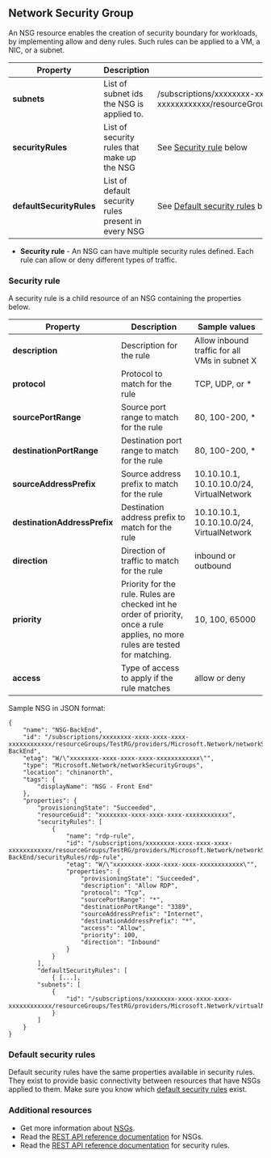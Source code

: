 ## <a name="Network-Security-Group"></a> Network Security Group
An NSG resource enables the creation of security boundary for workloads, by implementing allow and deny rules. Such rules can be applied to a VM, a NIC, or a subnet.

| Property | Description | Sample values |
| --- | --- | --- |
| **subnets** |List of subnet ids the NSG is applied to. |/subscriptions/xxxxxxxx-xxxx-xxxx-xxxx-xxxxxxxxxxxx/resourceGroups/TestRG/providers/Microsoft.Network/virtualNetworks/TestVNet/subnets/FrontEnd |
| **securityRules** |List of security rules that make up the NSG |See [Security rule](#Security-rule) below |
| **defaultSecurityRules** |List of default security rules present in every NSG |See [Default security rules](#Default-security-rules) below |

* **Security rule** - An NSG can have multiple security rules defined. Each rule can allow or deny different types of traffic.

### <a name="Security-rule"></a> Security rule
A security rule is a child resource of an NSG containing the properties below.

| Property | Description | Sample values |
| --- | --- | --- |
| **description** |Description for the rule |Allow inbound traffic for all VMs in subnet X |
| **protocol** |Protocol to match for the rule |TCP, UDP, or * |
| **sourcePortRange** |Source port range to match for the rule |80, 100-200, * |
| **destinationPortRange** |Destination port range to match for the rule |80, 100-200, * |
| **sourceAddressPrefix** |Source address prefix to match for the rule |10.10.10.1, 10.10.10.0/24, VirtualNetwork |
| **destinationAddressPrefix** |Destination address prefix to match for the rule |10.10.10.1, 10.10.10.0/24, VirtualNetwork |
| **direction** |Direction of traffic to match for the rule |inbound or outbound |
| **priority** |Priority for the rule. Rules are checked int he order of priority, once a rule applies, no more rules are tested for matching. |10, 100, 65000 |
| **access** |Type of access to apply if the rule matches |allow or deny |

Sample NSG in JSON format:

```
{
    "name": "NSG-BackEnd",
    "id": "/subscriptions/xxxxxxxx-xxxx-xxxx-xxxx-xxxxxxxxxxxx/resourceGroups/TestRG/providers/Microsoft.Network/networkSecurityGroups/NSG-BackEnd",
    "etag": "W/\"xxxxxxxx-xxxx-xxxx-xxxx-xxxxxxxxxxxx\"",
    "type": "Microsoft.Network/networkSecurityGroups",
    "location": "chinanorth",
    "tags": {
        "displayName": "NSG - Front End"
    },
    "properties": {
        "provisioningState": "Succeeded",
        "resourceGuid": "xxxxxxxx-xxxx-xxxx-xxxx-xxxxxxxxxxxx",
        "securityRules": [
            {
                "name": "rdp-rule",
                "id": "/subscriptions/xxxxxxxx-xxxx-xxxx-xxxx-xxxxxxxxxxxx/resourceGroups/TestRG/providers/Microsoft.Network/networkSecurityGroups/NSG-BackEnd/securityRules/rdp-rule",
                "etag": "W/\"xxxxxxxx-xxxx-xxxx-xxxx-xxxxxxxxxxxx\"",
                "properties": {
                    "provisioningState": "Succeeded",
                    "description": "Allow RDP",
                    "protocol": "Tcp",
                    "sourcePortRange": "*",
                    "destinationPortRange": "3389",
                    "sourceAddressPrefix": "Internet",
                    "destinationAddressPrefix": "*",
                    "access": "Allow",
                    "priority": 100,
                    "direction": "Inbound"
                }
            }
        ],
        "defaultSecurityRules": [
            { [...],
        "subnets": [
            {
                "id": "/subscriptions/xxxxxxxx-xxxx-xxxx-xxxx-xxxxxxxxxxxx/resourceGroups/TestRG/providers/Microsoft.Network/virtualNetworks/TestVNet/subnets/FrontEnd"
            }
        ]
    }
}
```

### <a name="Default-security-rules"></a> Default security rules

Default security rules have the same properties available in security rules. They exist to provide basic connectivity between resources that have NSGs applied to them. Make sure you know which [default security rules](../articles/virtual-network/virtual-networks-nsg.md#default-rules) exist.

### Additional resources
* Get more information about [NSGs](../articles/virtual-network/virtual-networks-nsg.md).
* Read the [REST API reference documentation](https://msdn.microsoft.com/zh-cn/library/azure/mt163615.aspx) for NSGs.
* Read the [REST API reference documentation](https://msdn.microsoft.com/zh-cn/library/azure/mt163580.aspx) for security rules.